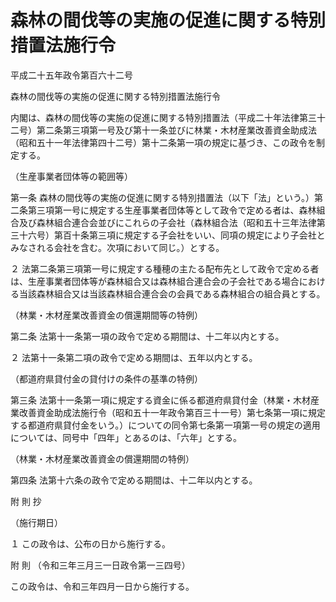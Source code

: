# 森林の間伐等の実施の促進に関する特別措置法施行令

平成二十五年政令第百六十二号

森林の間伐等の実施の促進に関する特別措置法施行令

内閣は、森林の間伐等の実施の促進に関する特別措置法（平成二十年法律第三十二号）第二条第三項第一号及び第十一条並びに林業・木材産業改善資金助成法（昭和五十一年法律第四十二号）第十二条第一項の規定に基づき、この政令を制定する。

（生産事業者団体等の範囲等）

第一条 森林の間伐等の実施の促進に関する特別措置法（以下「法」という。）第二条第三項第一号に規定する生産事業者団体等として政令で定める者は、森林組合及び森林組合連合会並びにこれらの子会社（森林組合法（昭和五十三年法律第三十六号）第百十条第三項に規定する子会社をいい、同項の規定により子会社とみなされる会社を含む。次項において同じ。）とする。

２ 法第二条第三項第一号に規定する種穂の主たる配布先として政令で定める者は、生産事業者団体等が森林組合又は森林組合連合会の子会社である場合における当該森林組合又は当該森林組合連合会の会員である森林組合の組合員とする。

（林業・木材産業改善資金の償還期間等の特例）

第二条 法第十一条第一項の政令で定める期間は、十二年以内とする。

２ 法第十一条第二項の政令で定める期間は、五年以内とする。

（都道府県貸付金の貸付けの条件の基準の特例）

第三条 法第十一条第一項に規定する資金に係る都道府県貸付金（林業・木材産業改善資金助成法施行令（昭和五十一年政令第百三十一号）第七条第一項に規定する都道府県貸付金をいう。）についての同令第七条第一項第一号の規定の適用については、同号中「四年」とあるのは、「六年」とする。

（林業・木材産業改善資金の償還期間の特例）

第四条 法第十六条の政令で定める期間は、十二年以内とする。

附 則 抄

（施行期日）

１ この政令は、公布の日から施行する。

附 則 （令和三年三月三一日政令第一三四号）

この政令は、令和三年四月一日から施行する。
